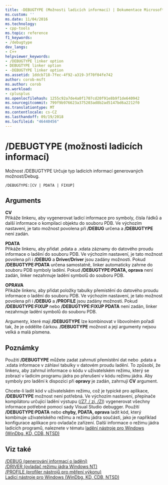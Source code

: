 ```yaml
---
title: -DEBUGTYPE (Možnosti ladicích informací) | Dokumentace Microsoftu
ms.custom: ''
ms.date: 11/04/2016
ms.technology:
- cpp-tools
ms.topic: reference
f1_keywords:
- /debugtype
dev_langs:
- C++
helpviewer_keywords:
- /DEBUGTYPE linker option
- DEBUGTYPE linker option
- -DEBUGTYPE linker option
ms.assetid: 1ddcb718-7fec-4f92-a319-3f70f04fe742
author: corob-msft
ms.author: corob
ms.workload:
- cplusplus
ms.openlocfilehash: 1255c92a7de4a0f1707cd20f91e8b9f1de640942
ms.sourcegitcommit: 799f9b976623a375203ad8b2ad5147bd6a2212f0
ms.translationtype: MT
ms.contentlocale: cs-CZ
ms.lasthandoff: 09/19/2018
ms.locfileid: "46440456"
---
```

# <a name="debugtype-debug-info-options"></a>/DEBUGTYPE (možnosti ladicích informací)

Možnost /DEBUGTYPE Určuje typ ladicích informací generovaných možnost/Debug.

```
/DEBUGTYPE:[CV | PDATA | FIXUP]
```

## <a name="arguments"></a>Arguments

**CV**<br/>
Přikáže linkeru, aby vygenerovat ladicí informace pro symboly, čísla řádků a další informace o kompilaci objektu do souboru PDB. Ve výchozím nastavení, je tato možnost povolena při **/DEBUG** určena a **/DEBUGTYPE** není zadán.

**PDATA**<br/>
Přikáže linkeru, aby přidat .pdata a .xdata záznamy do datového proudu informace o ladění do souboru PDB. Ve výchozím nastavení, je tato možnost povolena při i **/DEBUG** a **Driver/Driver** jsou zadány možnosti. Pokud **/DEBUGTYPE:PDATA** určena samostatně, linker automaticky zahrne do souboru PDB symboly ladění. Pokud **/DEBUGTYPE:PDATA, oprava** není zadán, linker nezahrnuje ladění symbolů do souboru PDB.

**OPRAVA**<br/>
Přikáže linkeru, aby přidat položky tabulky přemístění do datového proudu informace o ladění do souboru PDB. Ve výchozím nastavení, je tato možnost povolena při i **/DEBUG** a **/PROFILE** jsou zadány možnosti. Pokud **/DEBUGTYPE:FIXUP** nebo **/DEBUGTYPE:FIXUP PDATA** není zadán, linker nezahrnuje ladění symbolů do souboru PDB.

Argumenty, které mají **/DEBUGTYPE** lze kombinovat v libovolném pořadí tak, že je oddělíte čárkou. **/DEBUGTYPE** možnost a její argumenty nejsou velká a malá písmena.

## <a name="remarks"></a>Poznámky

Použití **/DEBUGTYPE** můžete zadat zahrnutí přemístění dat nebo .pdata a .xdata informace v záhlaví tabulky v datovém proudu ladění. To způsobí, že linkeru, aby zahrnul informace o kódu v uživatelském režimu, který se zobrazí v ladicím programu jádra po přerušení v kódu režimu jádra. Aby symboly pro ladění k dispozici při **opravy** je zadán, zahrnují **CV** argument.

Chcete-li ladit kód v uživatelském režimu, což je typické pro aplikace, **/DEBUGTYPE** možnost není potřebná. Ve výchozím nastavení, přepínače kompilátoru určující ladění výstupu ([/Z7, / zi, /ZI](../../build/reference/z7-zi-zi-debug-information-format.md)) vygenerovat všechny informace potřebné pomocí sady Visual Studio debugger. Použití **/DEBUGTYPE:PDATA** nebo **chyby, PDATA, oprava** ladit kód, který kombinuje uživatelského režimu a režimu jádra součásti, jako je například konfigurace aplikace pro ovladače zařízení. Další informace o režimu jádra ladicích programů, naleznete v tématu [ladění nástroje pro Windows (WinDbg, KD, CDB, NTSD)](/windows-hardware/drivers/debugger/index)

## <a name="see-also"></a>Viz také

[/DEBUG (generování informací o ladění)](../../build/reference/debug-generate-debug-info.md)<br/>
[/DRIVER (ovladač režimu jádra Windows NT)](../../build/reference/driver-windows-nt-kernel-mode-driver.md)<br/>
[/PROFILE (profiler nástrojů pro měření výkonu)](../../build/reference/profile-performance-tools-profiler.md)<br/>
[Ladicí nástroje pro Windows (WinDbg, KD, CDB, NTSD)](/windows-hardware/drivers/debugger/index)